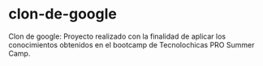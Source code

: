 # clon-de-google
Clon de google: Proyecto realizado con la finalidad de aplicar los conocimientos obtenidos en el bootcamp de Tecnolochicas PRO Summer Camp.
